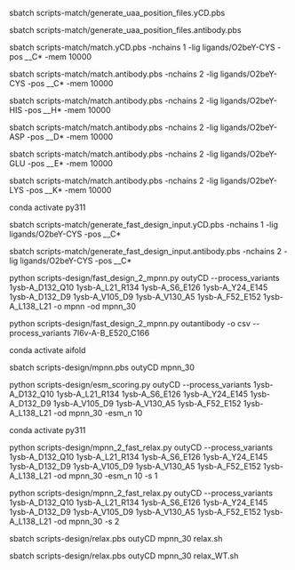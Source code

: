 sbatch scripts-match/generate_uaa_position_files.yCD.pbs

sbatch scripts-match/generate_uaa_position_files.antibody.pbs


sbatch scripts-match/match.yCD.pbs -nchains 1 -lig ligands/O2beY-CYS -pos *_*_C* -mem 10000

sbatch scripts-match/match.antibody.pbs -nchains 2 -lig ligands/O2beY-CYS -pos *_*_C* -mem 10000

sbatch scripts-match/match.antibody.pbs -nchains 2 -lig ligands/O2beY-HIS -pos *_*_H* -mem 10000

sbatch scripts-match/match.antibody.pbs -nchains 2 -lig ligands/O2beY-ASP -pos *_*_D* -mem 10000

sbatch scripts-match/match.antibody.pbs -nchains 2 -lig ligands/O2beY-GLU -pos *_*_E* -mem 10000

sbatch scripts-match/match.antibody.pbs -nchains 2 -lig ligands/O2beY-LYS -pos *_*_K* -mem 10000


conda activate py311

sbatch scripts-match/generate_fast_design_input.yCD.pbs -nchains 1 -lig ligands/O2beY-CYS -pos *_*_C*

sbatch scripts-match/generate_fast_design_input.antibody.pbs -nchains 2 -lig ligands/O2beY-CYS -pos *_*_C*


python scripts-design/fast_design_2_mpnn.py outyCD --process_variants 1ysb-A_D132_Q10 1ysb-A_L21_R134 1ysb-A_S6_E126 1ysb-A_Y24_E145 1ysb-A_D132_D9 1ysb-A_V105_D9 1ysb-A_V130_A5 1ysb-A_F52_E152 1ysb-A_L138_L21 -o mpnn -od mpnn_30

python scripts-design/fast_design_2_mpnn.py outantibody -o csv --process_variants 7l6v-A-B_E520_C166


conda activate aifold

sbatch scripts-design/mpnn.pbs outyCD mpnn_30


python scripts-design/esm_scoring.py outyCD --process_variants 1ysb-A_D132_Q10 1ysb-A_L21_R134 1ysb-A_S6_E126 1ysb-A_Y24_E145 1ysb-A_D132_D9 1ysb-A_V105_D9 1ysb-A_V130_A5 1ysb-A_F52_E152 1ysb-A_L138_L21 -od mpnn_30 -esm_n 10


conda activate py311

python scripts-design/mpnn_2_fast_relax.py outyCD --process_variants 1ysb-A_D132_Q10 1ysb-A_L21_R134 1ysb-A_S6_E126 1ysb-A_Y24_E145 1ysb-A_D132_D9 1ysb-A_V105_D9 1ysb-A_V130_A5 1ysb-A_F52_E152 1ysb-A_L138_L21 -od mpnn_30 -esm_n 10 -s 1

python scripts-design/mpnn_2_fast_relax.py outyCD --process_variants 1ysb-A_D132_Q10 1ysb-A_L21_R134 1ysb-A_S6_E126 1ysb-A_Y24_E145 1ysb-A_D132_D9 1ysb-A_V105_D9 1ysb-A_V130_A5 1ysb-A_F52_E152 1ysb-A_L138_L21 -od mpnn_30 -s 2


sbatch scripts-design/relax.pbs outyCD mpnn_30 relax.sh

sbatch scripts-design/relax.pbs outyCD mpnn_30 relax_WT.sh
